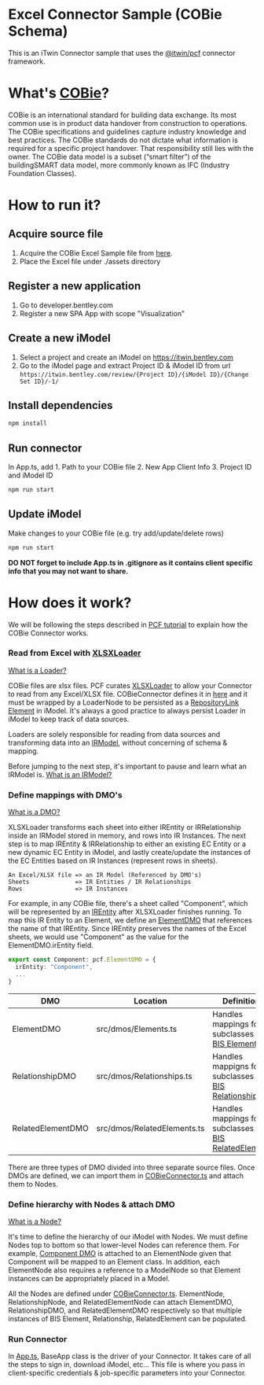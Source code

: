 # Excel Connector Sample (COBie Schema)

This is an iTwin Connector sample that uses the [@itwin/pcf](https://github.com/iTwin/pcf) connector framework.

# What's [COBie](https://en.wikipedia.org/wiki/COBie#:~:text=Construction%20Operations%20Building%20Information%20Exchange,COBie%20was%20designed%20by%20Dr.)?

COBie is an international standard for building data exchange. Its most common use is in product data handover from construction to operations. The COBie specifications and guidelines capture industry knowledge and best practices. The COBie standards do not dictate what information is required for a specific project handover. That responsibility still lies with the owner. The COBie data model is a subset (“smart filter”) of the buildingSMART data model, more commonly known as IFC (Industry Foundation Classes).

# How to run it?


## Acquire source file

1. Acquire the COBie Excel Sample file from [here](https://portal.nibs.org/files/wl/?id=oy5MyBRPiLx7ZmAomBRMgL62o1hi3YLk).
2. Place the Excel file under ./assets directory


## Register a new application

1. Go to developer.bentley.com
2. Register a new SPA App with scope "Visualization"


## Create a new iModel

1. Select a project and create an iModel on https://itwin.bentley.com
2. Go to the iModel page and extract Project ID & iModel ID from url ``` https://itwin.bentley.com/review/{Project ID}/{iModel ID}/{Change Set ID}/-1/ ```

## Install dependencies

```bash
npm install
```

## Run connector

In App.ts, add 1. Path to your COBie file 2. New App Client Info 3. Project ID and iModel ID

```bash
npm run start
```


## Update iModel

Make changes to your COBie file (e.g. try add/update/delete rows)

```bash
npm run start
```

**DO NOT forget to include App.ts in .gitignore as it contains client specific info that you may not want to share.**

# How does it work?

We will be following the steps described in [PCF tutorial](https://github.com/iTwin/pcf/tree/enhance-doc#tutorial) to explain how the COBie Connector works.

### Read from Excel with [XLSXLoader](https://github.com/iTwin/pcf/blob/main/core/src/loaders/XLSXLoader.ts)

[What is a Loader?](https://github.com/iTwin/pcf/tree/enhance-doc#pick-or-extend-aloader)

COBie files are xlsx files. PCF curates [XLSXLoader](https://github.com/iTwin/pcf/blob/main/core/src/loaders/XLSXLoader.ts) to allow your Connector to read from any Excel/XLSX file. COBieConnector defines it in [here](https://github.com/iTwin/connector-samples/blob/d5dd3d2b78b3372f288e99ba4e256d3151dd0f52/cobie-excel-connector/src/COBieConnector.ts#L47) and it must be wrapped by a LoaderNode to be persisted as a [RepositoryLink Element](https://www.itwinjs.org/reference/imodeljs-backend/elements/repositorylink/) in iModel. It's always a good practice to always persist Loader in iModel to keep track of data sources.

Loaders are solely responsible for reading from data sources and transforming data into an [IRModel](https://github.com/iTwin/pcf/tree/enhance-doc#understand-the-irmodel), without concerning of schema & mapping.

Before jumping to the next step, it's important to pause and learn what an IRModel is. [What is an IRModel?](https://github.com/iTwin/pcf/tree/enhance-doc#understand-the-irmodel)

### Define mappings with DMO's

[What is a DMO?](https://github.com/iTwin/pcf/tree/enhance-doc#define-mappings-with-dynamic-mappingobjects-dmo)

XLSXLoader transforms each sheet into either IREntity or IRRelationship inside an IRModel stored in memory, and rows into IR Instances. The next step is to map IREntity & IRRelationship to either an existing EC Entity or a new dynamic EC Entity in iModel, and lastly create/update the instances of the EC Entities based on IR Instances (represent rows in sheets).

```
An Excel/XLSX file => an IR Model (Referenced by DMO's)
Sheets             => IR Entities / IR Relationships
Rows               => IR Instances
```

For example, in any COBie file, there's a sheet called "Component", which will be represented by an [IREntity](https://github.com/iTwin/pcf/tree/enhance-doc#pcf-constructs) after XLSXLoader finishes running. To map this IR Entity to an Element, we define an [ElementDMO](https://github.com/iTwin/connector-samples/blob/d5dd3d2b78b3372f288e99ba4e256d3151dd0f52/cobie-excel-connector/src/dmos/Elements.ts#L27) that references the name of that IREntity. Since IREntity preserves the names of the Excel sheets, we would use "Component" as the value for the ElementDMO.irEntity field.

```typescript
export const Component: pcf.ElementDMO = {
  irEntity: "Component",
  ...
}
```

| DMO | Location | Definition |
| -   | -        | -          |
| ElementDMO        | src/dmos/Elements.ts | Handles mappings for subclasses of [BIS Element](https://www.itwinjs.org/reference/imodeljs-backend/elements/element/) |
| RelationshipDMO   | src/dmos/Relationships.ts | Handles mappigns for subclasses of [BIS Relationship](https://www.itwinjs.org/reference/imodeljs-backend/relationships/relationship/) |
| RelatedElementDMO | src/dmos/RelatedElements.ts | Handles mappings for subclasses of [BIS RelatedElement](https://www.itwinjs.org/reference/imodeljs-common/entities/relatedelement/) |

There are three types of DMO divided into three separate source files. Once DMOs are defined, we can import them in [COBieConnector.ts](https://github.com/iTwin/connector-samples/blob/d5dd3d2b78b3372f288e99ba4e256d3151dd0f52/cobie-excel-connector/src/COBieConnector.ts#L16) and attach them to Nodes. 


### Define hierarchy with Nodes & attach DMO

[What is a Node?](https://github.com/iTwin/pcf/tree/enhance-doc#sketch-out-imodel-hierarchy-with-nodes-and-attachdmos)

It's time to define the hierarchy of our iModel with Nodes. We must define Nodes top to bottom so that lower-level Nodes can reference them. For example, [Component DMO](https://github.com/iTwin/connector-samples/blob/d5dd3d2b78b3372f288e99ba4e256d3151dd0f52/cobie-excel-connector/src/dmos/Elements.ts#L27) is attached to an ElementNode given that Component will be mapped to an Element class. In addition, each ElementNode also requires a reference to a ModelNode so that Element instances can be appropriately placed in a Model.

All the Nodes are defined under [COBieConnector.ts](https://github.com/iTwin/connector-samples/blob/main/cobie-excel-connector/src/COBieConnector.ts). ElementNode, RelationshipNode, and RelatedElementNode can attach ElementDMO, RelationshipDMO, and RelatedElementDMO respectively so that multiple instances of BIS Element, Relationship, RelatedElement can be populated.

### Run Connector

In [App.ts](https://github.com/iTwin/connector-samples/blob/main/cobie-excel-connector/src/App.ts), BaseApp class is the driver of your Connector. It takes care of all the steps to sign in, download iModel, etc... This file is where you pass in client-specific credentials & job-specific parameters into your Connector.

<!--
| Node | Definition |
| -    | -          |
| SubjectNode | Represents a Subject Element in iModel |
| ModelNode   | Represents a Model & Partition Element in iModel |
| LoaderNode  | Represents a RepositoryLink Element in iModel |
| ElementNode | Represents a normal Element in iModel |
-->

